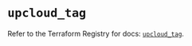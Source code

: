# `upcloud_tag`

Refer to the Terraform Registry for docs: [`upcloud_tag`](https://registry.terraform.io/providers/upcloudltd/upcloud/5.14.0/docs/resources/tag).
